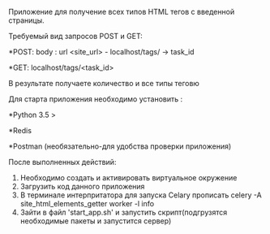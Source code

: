 Приложение для получение всех типов HTML тегов с введенной страницы.

Требуемый вид запросов POST и GET:

*POST: body : url <site_url> - localhost/tags/ -> task_id 

*GET: localhost/tags/<task_id> 

В результате получаете количество и все типы теговю

Для старта приложения необходимо установить :

*Python 3.5 >

*Redis

*Postman (необязательно-для удобства проверки приложения)

После выполненных действий:

1. Необходимо создать и активировать виртуальное окружение
2. Загрузить код данного приложения
3. В терминале интерпритатора для запуска Celary прописать celery -A site_html_elements_getter worker -l info
4. Зайти в файл 'start_app.sh' и запустить скрипт(подгрузятся необходимые пакеты и запустится сервер)

